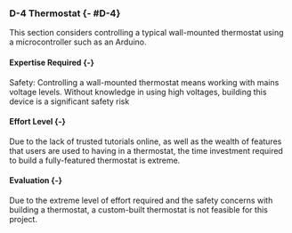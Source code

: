 ### D-4 Thermostat {- #D-4}

This section considers controlling a typical wall-mounted thermostat using a microcontroller such as
an Arduino.

#### Expertise Required {-}

Safety: Controlling a wall-mounted thermostat means working with mains voltage levels.  Without
knowledge in using high voltages, building this device is a significant safety risk

#### Effort Level {-}

Due to the lack of trusted tutorials online, as well as the wealth of features that users are used
to having in a thermostat, the time investment required to build a fully-featured thermostat is
extreme.

#### Evaluation {-}

Due to the extreme level of effort required and the safety concerns with building a thermostat, a
custom-built thermostat is not feasible for this project.

